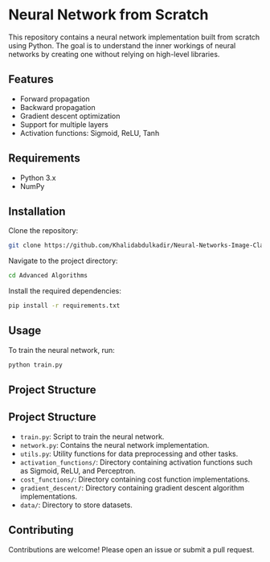 # Neural Network from Scratch

This repository contains a neural network implementation built from scratch using Python. The goal is to understand the inner workings of neural networks by creating one without relying on high-level libraries.

## Features

- Forward propagation
- Backward propagation
- Gradient descent optimization
- Support for multiple layers
- Activation functions: Sigmoid, ReLU, Tanh

## Requirements

- Python 3.x
- NumPy

## Installation

Clone the repository:
```bash
git clone https://github.com/Khalidabdulkadir/Neural-Networks-Image-Classifictaion-Project.git
```

Navigate to the project directory:
```bash
cd Advanced Algorithms
```

Install the required dependencies:
```bash
pip install -r requirements.txt
```

## Usage

To train the neural network, run:
```bash
python train.py
```

## Project Structure

## Project Structure

- `train.py`: Script to train the neural network.
- `network.py`: Contains the neural network implementation.
- `utils.py`: Utility functions for data preprocessing and other tasks.
- `activation_functions/`: Directory containing activation functions such as Sigmoid, ReLU, and Perceptron.
- `cost_functions/`: Directory containing cost function implementations.
- `gradient_descent/`: Directory containing gradient descent algorithm implementations.
- `data/`: Directory to store datasets.
## Contributing

Contributions are welcome! Please open an issue or submit a pull request.
